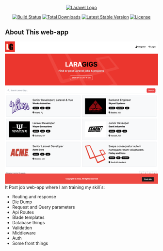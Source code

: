 <p align="center"><a href="https://laravel.com" target="_blank"><img src="https://raw.githubusercontent.com/laravel/art/master/logo-lockup/5%20SVG/2%20CMYK/1%20Full%20Color/laravel-logolockup-cmyk-red.svg" width="400" alt="Laravel Logo"></a></p>

<p align="center">
<a href="https://github.com/laravel/framework/actions"><img src="https://github.com/laravel/framework/workflows/tests/badge.svg" alt="Build Status"></a>
<a href="https://packagist.org/packages/laravel/framework"><img src="https://img.shields.io/packagist/dt/laravel/framework" alt="Total Downloads"></a>
<a href="https://packagist.org/packages/laravel/framework"><img src="https://img.shields.io/packagist/v/laravel/framework" alt="Latest Stable Version"></a>
<a href="https://packagist.org/packages/laravel/framework"><img src="https://img.shields.io/packagist/l/laravel/framework" alt="License"></a>
</p>

## About This web-app
<img src="public/images/screen.png">
It Post job web-app where I am training my skill`s:
<ul>
<li>Routing and response</li>
<li>Die Dump</li>
<li>Request and Query parameters</li>
<li>Api Routes</li>
<li>Blade templates</li>
<li>Database things</li>
<li>Validation</li>
<li>Middleware</li>
<li>Auth</li>
<li>Some front things</li>

</ul>


